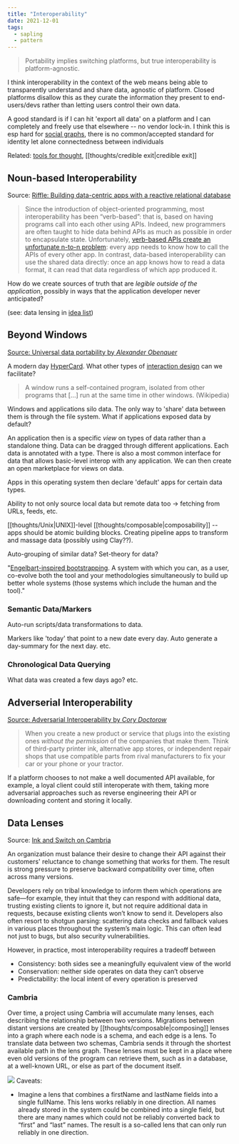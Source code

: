 ```yaml
---
title: "Interoperability"
date: 2021-12-01
tags:
  - sapling
  - pattern
---
```


> Portability implies switching platforms, but true interoperability is platform-agnostic.

I think interoperability in the context of the web means being able to transparently understand and share data, agnostic of platform. Closed platforms disallow this as they curate the information they present to end-users/devs rather than letting users control their own data.

A good standard is if I can hit 'export all data' on a platform and I can completely and freely use that elsewhere -- no vendor lock-in. I think this is esp hard for [social graphs](thoughts/social%20graphs.md), there is no common/accepted standard for identity let alone connectedness between individuals

Related: [tools for thought](thoughts/tools%20for%20thought.md), [[thoughts/credible exit|credible exit]]

## Noun-based Interoperability

Source: [Riffle: Building data-centric apps with a reactive relational database](https://riffle.systems/essays/prelude/)

> Since the introduction of object-oriented programming, most interoperability has been “verb-based”: that is, based on having programs call into each other using APIs. Indeed, new programmers are often taught to hide data behind APIs as much as possible in order to encapsulate state. Unfortunately, [verb-based APIs create an unfortunate n-to-n problem](https://twitter.com/andy_matuschak/status/1452438198668328960): every app needs to know how to call the APIs of every other app. In contrast, data-based interoperability can use the shared data directly: once an app knows how to read a data format, it can read that data regardless of which app produced it.

How do we create sources of truth that are _legible outside of the application_, possibly in ways that the application developer never anticipated?

(see: data lensing in [idea list](thoughts/idea%20list.md))

## Beyond Windows

[Source: Universal data portability by _Alexander Obenauer_](https://alexanderobenauer.com/labnotes/002/)

A modern day [HyperCard](https://en.wikipedia.org/wiki/HyperCard). What other types of [interaction design](thoughts/interaction%20design.md) can we facilitate?

> A window runs a self-contained program, isolated from other programs that […] run at the same time in other windows. (Wikipedia)

Windows and applications silo data. The only way to 'share' data between them is through the file system. What if applications exposed data by default?

An application then is a specific _view_ on types of data rather than a standalone thing. Data can be dragged through different applications. Each data is annotated with a type. There is also a most common interface for data that allows basic-level interop with any application. We can then create an open marketplace for views on data.

Apps in this operating system then declare 'default' apps for certain data types.

Ability to not only source local data but remote data too -> fetching from URLs, feeds, etc.

[[thoughts/Unix|UNIX]]-level [[thoughts/composable|composability]] -- apps should be atomic building blocks. Creating pipeline apps to transform and massage data (possibly using Clay??).

Auto-grouping of similar data? Set-theory for data?

"[Engelbart-inspired bootstrapping](https://www.dougengelbart.org/content/view/226/269/). A system with which you can, as a user, co-evolve both the tool and your methodologies simultaneously to build up better whole systems (those systems which include the human and the tool)."

### Semantic Data/Markers

Auto-run scripts/data transformations to data.

Markers like 'today' that point to a new date every day. Auto generate a day-summary for the next day. etc.

### Chronological Data Querying

What data was created a few days ago? etc.

## Adverserial Interoperability

[Source: Adversarial Interoperability by _Cory Doctorow_](https://www.eff.org/deeplinks/2019/10/adversarial-interoperability)

> When you create a new product or service that plugs into the existing ones _without the permission_ of the companies that make them. Think of third-party printer ink, alternative app stores, or independent repair shops that use compatible parts from rival manufacturers to fix your car or your phone or your tractor.

If a platform chooses to not make a well documented API available, for example, a loyal client could still interoperate with them, taking more adversarial approaches such as reverse engineering their API or downloading content and storing it locally.

## Data Lenses

Source: [Ink and Switch on Cambria](https://www.inkandswitch.com/cambria/)

An organization must balance their desire to change their API against their customers' reluctance to change something that works for them. The result is strong pressure to preserve backward compatibility over time, often across many versions.

Developers rely on tribal knowledge to inform them which operations are safe—for example, they intuit that they can respond with additional data, trusting existing clients to ignore it, but not require additional data in requests, because existing clients won’t know to send it. Developers also often resort to shotgun parsing: scattering data checks and fallback values in various places throughout the system’s main logic. This can often lead not just to bugs, but also security vulnerabilities.

However, in practice, most interoperability requires a tradeoff between

- Consistency: both sides see a meaningfully equivalent view of the world
- Conservation: neither side operates on data they can’t observe
- Predictability: the local intent of every operation is preserved

### Cambria

Over time, a project using Cambria will accumulate many lenses, each describing the relationship between two versions. Migrations between distant versions are created by [[thoughts/composable|composing]] lenses into a graph where each node is a schema, and each edge is a lens. To translate data between two schemas, Cambria sends it through the shortest available path in the lens graph. These lenses must be kept in a place where even old versions of the program can retrieve them, such as in a database, at a well-known URL, or else as part of the document itself.

![](https://www.inkandswitch.com/cambria/static/lens-graph.svg)
Caveats:

- Imagine a lens that combines a firstName and lastName fields into a single fullName. This lens works reliably in one direction. All names already stored in the system could be combined into a single field, but there are many names which could not be reliably converted back to “first” and “last” names. The result is a so-called lens that can only run reliably in one direction.
